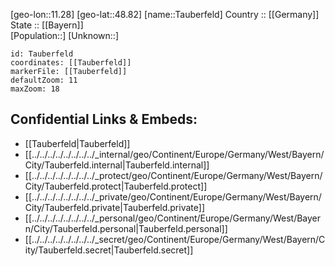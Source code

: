 ﻿---
location: [48.82,11.28] 
mapzoom: [7,12] 
mapmarker: city 
type: City
tags:
- geo/City


SpocWebEntityId: 34777
isDeleted: false
confidential: public

---
[geo-lon::11.28] 
[geo-lat::48.82] 
[name::Tauberfeld] 
Country :: [[Germany]]  
State :: [[Bayern]]  
[Population::] 
[Unknown::] 


```leaflet
id: Tauberfeld
coordinates: [[Tauberfeld]] 
markerFile: [[Tauberfeld]] 
defaultZoom: 11 
maxZoom: 18
```


## Confidential Links & Embeds: 
- [[Tauberfeld|Tauberfeld]]  
- [[../../../../../../../../_internal/geo/Continent/Europe/Germany/West/Bayern/City/Tauberfeld.internal|Tauberfeld.internal]] 
- [[../../../../../../../../_protect/geo/Continent/Europe/Germany/West/Bayern/City/Tauberfeld.protect|Tauberfeld.protect]] 
- [[../../../../../../../../_private/geo/Continent/Europe/Germany/West/Bayern/City/Tauberfeld.private|Tauberfeld.private]] 
- [[../../../../../../../../_personal/geo/Continent/Europe/Germany/West/Bayern/City/Tauberfeld.personal|Tauberfeld.personal]] 
- [[../../../../../../../../_secret/geo/Continent/Europe/Germany/West/Bayern/City/Tauberfeld.secret|Tauberfeld.secret]] 
